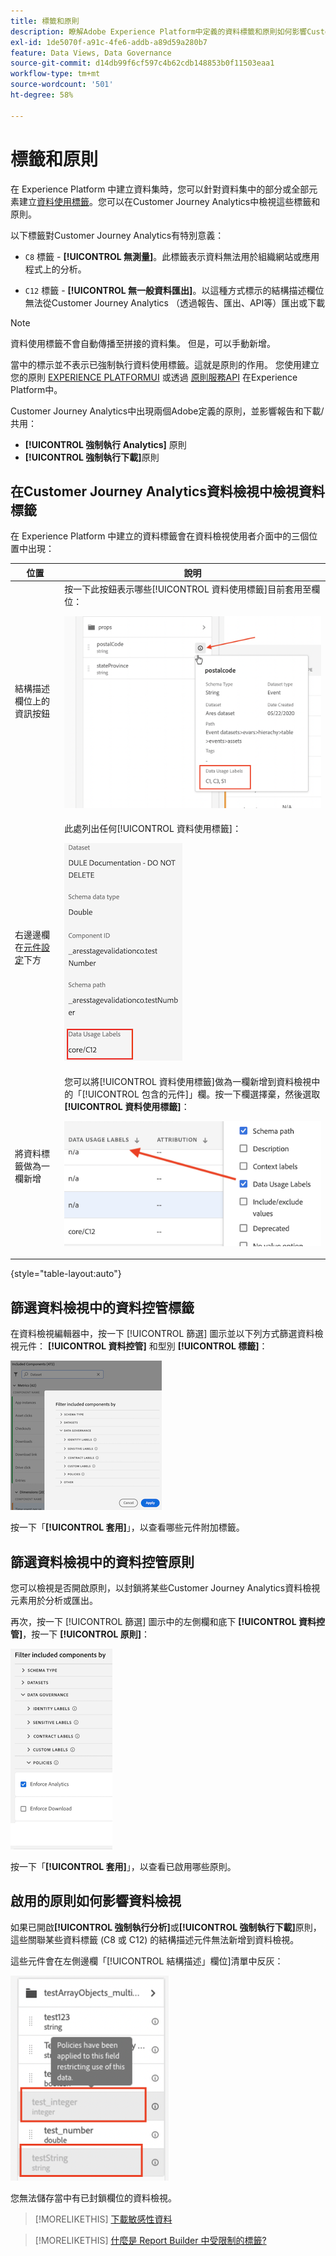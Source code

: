 ```yaml
---
title: 標籤和原則
description: 瞭解Adobe Experience Platform中定義的資料標籤和原則如何影響Customer Journey Analytics中的資料檢視和報告。
exl-id: 1de5070f-a91c-4fe6-addb-a89d59a280b7
feature: Data Views, Data Governance
source-git-commit: d14db99f6cf597c4b62cdb148853b0f11503eaa1
workflow-type: tm+mt
source-wordcount: '501'
ht-degree: 58%

---
```


# 標籤和原則

在 Experience Platform 中建立資料集時，您可以針對資料集中的部分或全部元素建立[資料使用標籤](https://experienceleague.adobe.com/docs/experience-platform/data-governance/labels/reference.html?lang=zh-Hant)。您可以在Customer Journey Analytics中檢視這些標籤和原則。

以下標籤對Customer Journey Analytics有特別意義：

* `C8` 標籤 - **[!UICONTROL 無測量]**。此標籤表示資料無法用於組織網站或應用程式上的分析。

* `C12` 標籤 - **[!UICONTROL 無一般資料匯出]**。以這種方式標示的結構描述欄位無法從Customer Journey Analytics （透過報告、匯出、API等）匯出或下載

>[!NOTE]
>
>資料使用標籤不會自動傳播至拼接的資料集。 但是，可以手動新增。

當中的標示並不表示已強制執行資料使用標籤。這就是原則的作用。 您使用建立您的原則 [EXPERIENCE PLATFORMUI](https://experienceleague.adobe.com/docs/experience-platform/data-governance/policies/user-guide.html?lang=zh-Hant) 或透過 [原則服務API](https://experienceleague.adobe.com/docs/experience-platform/data-governance/api/overview.html?lang=zh-Hant) 在Experience Platform中。

Customer Journey Analytics中出現兩個Adobe定義的原則，並影響報告和下載/共用：

* **[!UICONTROL 強制執行 Analytics]** 原則
* **[!UICONTROL 強制執行下載]**&#x200B;原則

## 在Customer Journey Analytics資料檢視中檢視資料標籤

在 Experience Platform 中建立的資料標籤會在資料檢視使用者介面中的三個位置中出現：

| 位置 | 說明 |
| --- | --- |
| 結構描述欄位上的資訊按鈕 | 按一下此按鈕表示哪些[!UICONTROL 資料使用標籤]目前套用至欄位：<p>![](assets/data-label-left.png) |
| 右邊邊欄在[元件設定](/help/data-views/component-settings/overview.md)下方 | 此處列出任何[!UICONTROL 資料使用標籤]：<p>![](assets/data-label-right.png) |
| 將資料標籤做為一欄新增 | 您可以將[!UICONTROL 資料使用標籤]做為一欄新增到資料檢視中的「[!UICONTROL 包含的元件]」欄。按一下欄選擇棄，然後選取&#x200B;**[!UICONTROL 資料使用標籤]**：<p>![](assets/data-label-column.png) |

{style="table-layout:auto"}

## 篩選資料檢視中的資料控管標籤

在資料檢視編輯器中，按一下 [!UICONTROL 篩選] 圖示並以下列方式篩選資料檢視元件： **[!UICONTROL 資料控管]** 和型別 **[!UICONTROL 標籤]**：

![](assets/filter-labels.png)

按一下「**[!UICONTROL 套用]**」，以查看哪些元件附加標籤。

## 篩選資料檢視中的資料控管原則

您可以檢視是否開啟原則，以封鎖將某些Customer Journey Analytics資料檢視元素用於分析或匯出。

再次，按一下 [!UICONTROL 篩選] 圖示中的左側欄和底下 **[!UICONTROL 資料控管]**，按一下 **[!UICONTROL 原則]**：

![](assets/filter-policies.png)

按一下「**[!UICONTROL 套用]**」，以查看已啟用哪些原則。

## 啟用的原則如何影響資料檢視

如果已開啟&#x200B;**[!UICONTROL 強制執行分析]**&#x200B;或&#x200B;**[!UICONTROL 強制執行下載]**&#x200B;原則，這些關聯某些資料標籤 (C8 或 C12) 的結構描述元件無法新增到資料檢視。

這些元件會在左側邊欄「[!UICONTROL 結構描述」欄位]清單中反灰：

![](assets/component-greyed.png)

您無法儲存當中有已封鎖欄位的資料檢視。

>[!MORELIKETHIS]
>[下載敏感性資料](/help/analysis-workspace/curate-share/download-send.md)

>[!MORELIKETHIS]
>[什麼是 Report Builder 中受限制的標籤?](https://experienceleague.adobe.com/docs/analytics-platform/using/cja-reportbuilder/restricted-labels.html?lang=zh-Hant)


